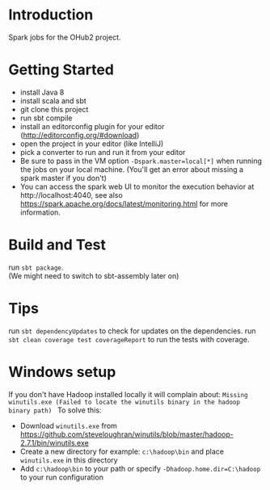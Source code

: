 # Introduction 
Spark jobs for the OHub2 project.

# Getting Started

- install Java 8 
- install scala and sbt
- git clone this project
- run sbt compile
- install an editorconfig plugin for your editor (http://editorconfig.org/#download)
- open the project in your editor (like IntelliJ)
- pick a converter to run and run it from your editor
- Be sure to pass in the VM option `-Dspark.master=local[*]` when running the jobs on your local machine. (You'll get an error about missing a spark master if you don't)
- You can access the spark web UI to monitor the execution behavior at http://localhost:4040, see also https://spark.apache.org/docs/latest/monitoring.html for more information.

# Build and Test
run `sbt package`.  
(We might need to switch to sbt-assembly later on)

# Tips
run `sbt dependencyUpdates` to check for updates on the dependencies.
run `sbt clean coverage test coverageReport` to run the tests with coverage.

# Windows setup

If you don't have Hadoop installed locally it will complain about: `Missing winutils.exe (Failed to locate the winutils binary in the hadoop binary path) `
To solve this:

- Download `winutils.exe` from https://github.com/steveloughran/winutils/blob/master/hadoop-2.7.1/bin/winutils.exe
- Create a new directory for example: `c:\hadoop\bin` and place `winutils.exe` in this directory
- Add `c:\hadoop\bin` to your path or specify `-Dhadoop.home.dir=C:\hadoop` to your run configuration


